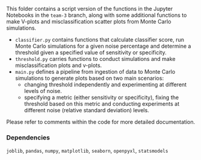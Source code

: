 This folder contains a script version of the functions in the Jupyter Notebooks in the `team-3` branch, along with some additional functions to make V-plots and misclassification scatter plots from Monte Carlo simulations.

- `classifier.py` contains functions that calculate classifier score, run Monte Carlo simulations for a given noise percentage and determine a threshold given a specified value of sensitivity or specificity.
-  `threshold.py` carries functions to conduct simulations and make misclassification plots and v-plots.
-  `main.py` defines a pipeline from ingestion of data to Monte Carlo simulations to generate plots based on two main scenarios:
    - changing threshold independently and experimenting at different levels of noise.
    - specifying a metric (either sensitivity or specificity), fixing the threshold based on this metric and conducting experiments at different noise (relative standard deviation) levels.   

Please refer to comments within the code for more detailed documentation.

### Dependencies

`joblib`, `pandas`, `numpy`, `matplotlib`, `seaborn`, `openpyxl`, `statsmodels`
